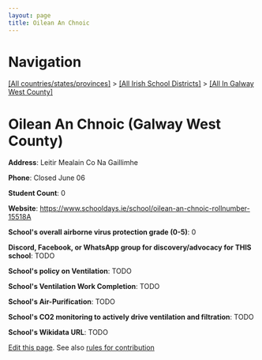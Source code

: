 ```yaml
---
layout: page
title: Oilean An Chnoic
---
```

# Navigation

[[All countries/states/provinces]](../../..) > [[All Irish School Districts]](../..) > [[All In Galway West County]](..)

# Oilean An Chnoic (Galway West County)

**Address**: Leitir Mealain Co Na Gaillimhe

**Phone**: Closed June 06

**Student Count**: 0

**Website**: <https://www.schooldays.ie/school/oilean-an-chnoic-rollnumber-15518A>

**School's overall airborne virus protection grade (0-5)**: 0

**Discord, Facebook, or WhatsApp group for discovery/advocacy for THIS school**: TODO

**School's policy on Ventilation**: TODO

**School's Ventilation Work Completion**: TODO

**School's Air-Purification**: TODO

**School's CO2 monitoring to actively drive ventilation and filtration**: TODO

**School's Wikidata URL**: TODO


[Edit this page](https://github.com/ventilate-schools/Ireland/edit/main/./Galway_West_County/Oilean_An_Chnoic.md). See also [rules for contribution](../../../contribution-rules/)